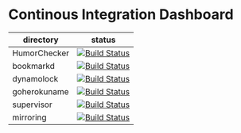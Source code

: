 Continous Integration Dashboard
===============================

|directory   | status |
|------------|--------|
|HumorChecker|[![Build Status](https://travis-ci.org/ucirello/HumorChecker.svg?branch=master)](https://travis-ci.org/ucirello/HumorChecker)
|bookmarkd   |[![Build Status](https://travis-ci.org/ucirello/bookmarkd.svg?branch=master)](https://travis-ci.org/ucirello/bookmarkd)|
|dynamolock  |[![Build Status](https://travis-ci.org/ucirello/dynamolock.svg?branch=master)](https://travis-ci.org/ucirello/dynamolock)|
|goherokuname|[![Build Status](https://travis-ci.org/ucirello/goherokuname.svg?branch=master)](https://travis-ci.org/ucirello/goherokuname)
|supervisor  |[![Build Status](https://travis-ci.org/ucirello/supervisor.svg?branch=master)](https://travis-ci.org/ucirello/supervisor)|
|mirroring   |[![Build Status](https://badge.buildkite.com/607a0e3eadb043eec53d6e1549968ee5e235727f809a5c2122.svg)](https://buildkite.com/cirello-dot-io-services/monorepo)|

